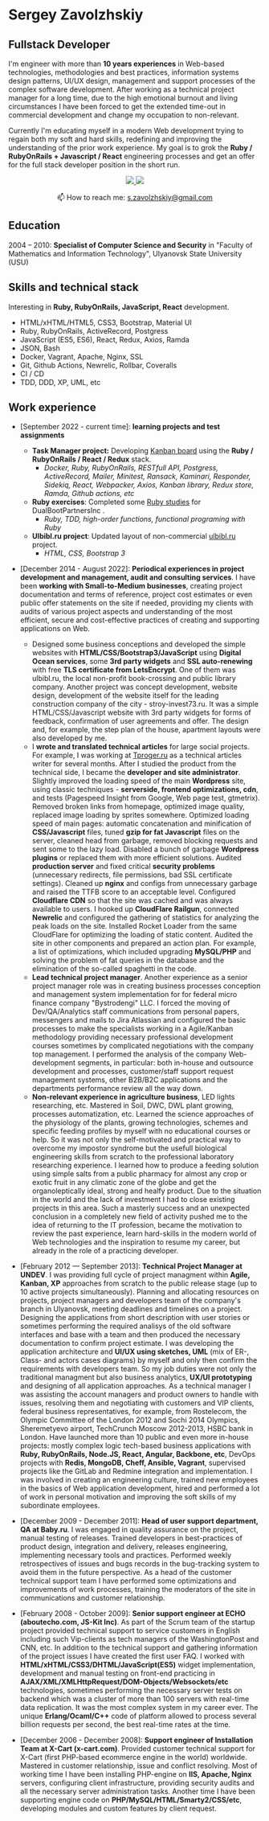 # Sergey Zavolzhskiy

## Fullstack Developer

I'm engineer with more than **10 years experiences** in Web-based technologies, methodologies and best practices, information systems design patterns, UI/UX design, management and support processes of the complex software development. After working as a technical project manager for a long time, due to the high emotional burnout and living circumstances I have been forced to get the extended time-out in commercial development and change my occupation to non-relevant.

Currently I'm educating myself in a modern Web development trying to regain both my soft and hard skills, redefining and improving the understanding of the prior work experience. My goal is to grok the **Ruby / RubyOnRails \+ Javascript / React** engineering processes and get an offer for the full stack developer position in the short run.

<p align='center'>
   <a href="https://www.linkedin.com/in/zavolzhskiy/">
       <img src="https://img.shields.io/badge/linkedin-%230077B5.svg?&style=for-the-badge&logo=linkedin&logoColor=white"/>
   </a>
   <a href="https://t.me/SerjZzz">
       <img src="https://img.shields.io/badge/Telegram-2CA5E0?style=for-the-badge&logo=telegram&logoColor=white"/>
   </a>
<p align='center'>
   📫 How to reach me: <a href='mailto:s.zavolzhskiy@gmail.com'>s.zavolzhskiy@gmail.com</a>
</p>

## Education

2004 – 2010: **Specialist of Computer Science and Security** in "Faculty of Mathematics and Information Technology", Ulyanovsk State University (USU)

## Skills and technical stack

Interesting in **Ruby, RubyOnRails, JavaScript, React** development.

- HTML/xHTML/HTML5, CSS3, Bootstrap, Material UI
- Ruby, RubyOnRails, ActiveRecord, Postgress
- JavaScript (ES5, ES6), React, Redux, Axios, Ramda
- JSON, Bash
- Docker, Vagrant, Apache, Nginx, SSL
- Git, Github Actions, Newrelic, Rollbar, Coveralls
- CI / CD
- TDD, DDD, XP, UML, etc

## Work experience

- [September 2022 - current time]: **learning projects and test assignments**
   - **Task Manager project:** Developing [Kanban board](https://github.com/SerjZzz/Task-Manager/tree/develop) using the **Ruby / RubyOnRails / React / Redux** stack.
      - _Docker, Ruby, RubyOnRails, RESTfull API, Postgress, ActiveRecord, Mailer, Minitest, Ransack, Kaminari, Responder, Sidekiq, React, Webpacker, Axios, Kanban library, Redux store, Ramda, Github actions, etc_
   - **Ruby exercises**: Completed some [Ruby studies](https://github.com/SerjZzz/ru-study-ruby) for DualBootPartnersInc .
      - _Ruby, TDD, high-order functions, functional programing with Ruby_
   - **Ulbibl.ru project**: Updated layout of non-commercial [ulbibl.ru](https://ulbibl.ru) project.
      - _HTML, CSS, Bootstrap 3_

- [December 2014 - August 2022]: **Periodical experiences in project development and management, audit and consulting services**. I have been **working with Small-to-Medium businesses**, creating project documentation and terms of reference, project cost estimates or even public offer statements on the site if needed, providing my clients with audits of various project aspects and understanding of the most efficient, secure and cost-effective practices of creating and supporting applications on Web. 
   - Designed some business conceptions and developed the simple websites with **HTML/CSS/Bootstrap3/JavaScript** using **Digital Ocean services**, some **3rd party widgets** and **SSL auto-renewing** with free **TLS certificate from LetsEncrypt**. One of them was ulbibl.ru, the local non-profit book-crossing and public library company. Another project was concept development, website design, development of the website itself for the leading construction company of the city - stroy-invest73.ru. It was a simple HTML/CSS/Javascript website with 3rd party widgets for forms of feedback, confirmation of user agreements and offer. The design and, for example, the step plan of the house, apartment layouts were also developed by me.
   - I **wrote and translated technical articles** for large social projects. For example, I was working at [Tproger.ru](tproger.ru) as a technical articles writer for several months. After I studied the product from the technical side, I became the **developer and site administrator**. Slightly improved the loading speed of the main **Wordpress** site, using classic techniques - **serverside, frontend optimizations, cdn**, and tests (Pagespeed Insight from Google, Web page test, gtmetrix). Removed broken links from homepage, optimized image quality, replaced image loading by sprites somewhere. Optimized loading speed of main pages: automatic concatenation and minification of **CSS/Javascript** files, tuned **gzip for fat Javascript** files on the server, cleaned head from garbage, removed blocking requests and sent some to the lazy load. Disabled a bunch of garbage **Wordpress plugins** or replaced them with more efficient solutions. Audited **production server** and fixed critical **security problems** (unnecessary redirects, file permissions, bad SSL certificate settings). Cleaned up **nginx** and configs from unnecessary garbage and raised the TTFB score to an acceptable level. Configured **Cloudflare CDN** so that the site was cached and was always available to users. I hooked up **CloudFlare Railgun**, connected **Newrelic** and configured the gathering of statistics for analyzing the peak loads on the site. Installed Rocket Loader from the same CloudFlare for optimizing the loading of static content.  Audited the site in other components and prepared an action plan. For example, a list of optimizations, which included upgrading **MySQL/PHP** and solving the problem of fat queries in the database and the elimination of the so-called spaghetti in the code. 
   - **Lead technical project manager**. Another experience as a senior project manager role was in creating business processes conception and management system implementation for for federal micro finance company "Bystrodengi" LLC. I forced the moving of Dev/QA/Analytics staff communications from personal papers, messengers and mails to Jira Atlassian and configured the basic processes to make the specialists working in a Agile/Kanban methodology providing necessary professional development courses sometimes by complicated negotiations with the company top management. I performed the analysis of the company Web-development segments, in particular: both in-house and outsource development and processes, customer/staff support request management systems, other B2B/B2C applications and the departments performance review all the way down.
   - **Non-relevant experience in agriculture business**, LED lights researching, etc. Mastered in Soil, DWC, DWL plant growing, processes automatization, etc. Learned the science approaches of the physiology of the plants, growing technologies, schemes and specific feeding profiles by myself with no educational courses or help. So it was not only the self-motivated and practical way to overcome my impostor syndrome but the usefull biological engineering skills from scratch to the professional laboratory researching experience. I learned how to produce a feeding solution using simple salts from a public pharmacy for almost any crop or exotic fruit in any climatic zone of the globe and get the organoleptically ideal, strong and healfy product. Due to the situation in the world and the lack of investment I had to close existing projects in this area. Such a masterly success and an unexpected conclusion in a completely new field of activity pushed me to the idea of returning to the IT profession, became the motivation to review the past experience, learn hard-skills in the modern world of Web technologies and the inspiration to resume my career, but already in the role of a practicing developer.


- [February 2012 — September 2013]: **Technical Project Manager at UNDEV**. I was providing full cycle of project managment within **Agile, Kanban, XP** approaches from scratch to the public release stage (up to 10 active projects simultaneously). Planning and allocating resources on projects, project managers and developers team of the company's branch in Ulyanovsk, meeting deadlines and timelines on a project. Designing the applications from short description with user stories or sometimes performing the required analisys of the old software interfaces and base with a team and then produced the necessary documentation to confirm project estimate. I was developing the application architecture and **UI/UX using sketches, UML** (mix of ER-, Class- and actors cases diagrams) by myself and only then confirm the requirements with developers team. So my job duties were not only the traditional managment but also business analytics, **UX/UI prototyping** and designing of all application approaches. As a technical manager I was assisting the account managers and product owners to handle with issues, resolving them and negotiating with customers and VIP clients, federal business representatives, for example, from Rostelecom, the Olympic Committee of the London 2012 and Sochi 2014 Olympics, Sheremetyevo airport, TechCrunch Moscow 2012-2013, HSBC bank in London. Have launched more than 10 public and even more in-house projects: mostly complex logic tech-based business applications with **Ruby, RubyOnRails, Node.JS,  React, Angular, Backbone, etc**, DevOps projects with **Redis, MongoDB, Cheff, Ansible, Vagrant**, supervised projects like the GitLab and Redmine integration and implementation. I was involved in creating an engineering culture, trained new employees in the basics of Web application development, hired and performed a lot of work in personal motivation and improving the soft skills of my subordinate employees.

- [December 2009 - December 2011]: **Head of user support department, QA at Baby.ru**. I was engaged in quality assurance on the project, manual testing of releases. Trained developers in best-practices of product design, integration and delivery, releases engineering, implementing necessary tools and practices. Performed weekly retrospectives of  issues and bugs records in the bug-tracking system to avoid them in the future perspective. As a head of the customer technical support team  I have performed some optimizations and improvements of work processes, training the moderators of the site in communications and customer relationship.

- [February 2008 - October 2009]: **Senior support engineer at ECHO (aboutecho.com, JS-Kit Inc)**. As part of the Scrum team of the startup project provided technical support to service customers in English including such Vip-clients as tech managers of the WashingtonPost and CNN, etc. In addition to the technical support and gathering information of the project issues I have created the first user FAQ. I worked with **HTML/xHTML/CSS3/DHTML/JavaScript(ES5)** widget implementation, development and manual testing on front-end practicing in **AJAX/XML/XMLHttpRequest/DOM-Objects/Websockets/etc** technologies, sometimes performing the necessary server tests on backend which was a cluster of more than 100 servers with real-time data replication. It was the most complex system in my career ever. The unique **Erlang/Ocaml/C++** code of platform allowed to process several billion requests per second, the best real-time rates at the time.

- [December 2006 - December 2008]: **Support engineer of Installation Team at X-Cart (x-cart.com)**. Provided customer technical support for X-Cart (first PHP-based ecommerce engine in the world) worldwide. Mastered in customer relationship, issue and conflict resolving. Most of working time I have been installing PHP-engine on **IIS, Apache, Nginx** servers, configuring client infrastructure, providing security audits and all the necessary server administration tasks. Another time I have been supporting engine code on **PHP/MySQL/HTML/Smarty2/CSS/etc**, developing modules and custom features by client request. 
